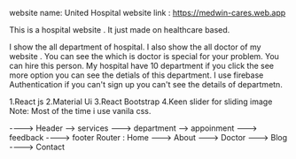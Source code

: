  website name: United Hospital 
 website link : https://medwin-cares.web.app

 <!-- content -->
 This is a hospital website . It just made on healthcare based. 
 
 <!-- facility -->
 I show the all department of hospital. I also show the all doctor of my website .
 You can see the which is doctor is special for your problem. You can hire this person.
 My hospital have 10 department if you click the see more option you can see the detials of this department.
 I use firebase Authentication if you can't sign up you can't see the details of departmetn.

  <!-- what i use  -->
  1.React js
  2.Material Ui 
  3.React Bootstrap
  4.Keen slider for sliding image
  Note: Most of the time i use vanila css.

  <!-- website structure -->
  ----> Header --> services ---> department --> appoinment ---> feedback ----> footer
  Router : Home ---> About ---> Doctor ---> Blog ----> Contact 